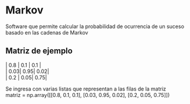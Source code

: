 # Markov
Software que permite calcular la probabilidad de ocurrencia de un suceso basado en las cadenas de Markov

## Matriz de ejemplo

| 0.8 | 0.1 | 0.1 |  
| 0.03| 0.95| 0.02|  
| 0.2 | 0.05| 0.75|

Se ingresa con varias listas que representan a las filas de la matriz  
matriz = np.array([[0.8, 0.1, 0.1], [0.03, 0.95, 0.02], [0.2, 0.05, 0.75]])
